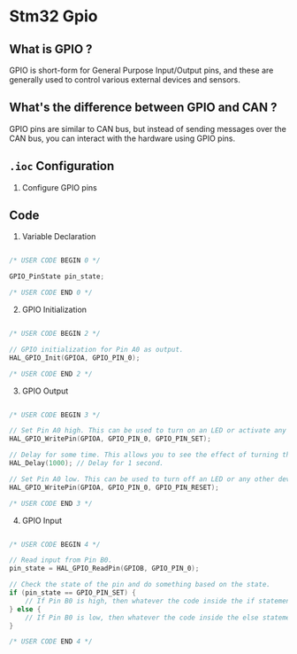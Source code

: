 # Stm32 Gpio 

## What is GPIO ?

GPIO is short-form for General Purpose Input/Output pins, and these are generally used to control various external devices and sensors.

## What's the difference between GPIO and CAN ?

GPIO pins are similar to CAN bus, but instead of sending messages over the CAN bus, you can interact with the hardware using GPIO pins. 

## `.ioc` Configuration

1. Configure GPIO pins 

## Code

1. Variable Declaration
   
  ```C

  /* USER CODE BEGIN 0 */

  GPIO_PinState pin_state;

  /* USER CODE END 0 */

  ```

2. GPIO Initialization
   
  ```C

  /* USER CODE BEGIN 2 */

  // GPIO initialization for Pin A0 as output.
  HAL_GPIO_Init(GPIOA, GPIO_PIN_0);

  /* USER CODE END 2 */

  ```
3. GPIO Output

  ```C

  /* USER CODE BEGIN 3 */

  // Set Pin A0 high. This can be used to turn on an LED or activate any other device connected to Pin A0.
  HAL_GPIO_WritePin(GPIOA, GPIO_PIN_0, GPIO_PIN_SET);
  
  // Delay for some time. This allows you to see the effect of turning the Pin high for a specific duration.
  HAL_Delay(1000); // Delay for 1 second.
  
  // Set Pin A0 low. This can be used to turn off an LED or any other devices connected to Pin A0.
  HAL_GPIO_WritePin(GPIOA, GPIO_PIN_0, GPIO_PIN_RESET);

  /* USER CODE END 3 */

  ```

4. GPIO Input
   
  ```C

  /* USER CODE BEGIN 4 */

  // Read input from Pin B0.
  pin_state = HAL_GPIO_ReadPin(GPIOB, GPIO_PIN_0);
  
  // Check the state of the pin and do something based on the state.
  if (pin_state == GPIO_PIN_SET) {
      // If Pin B0 is high, then whatever the code inside the if statement will execute. 
  } else {
      // If Pin B0 is low, then whatever the code inside the else statement will execute.
  }

  /* USER CODE END 4 */
   ```
